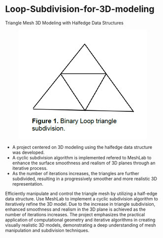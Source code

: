 # Loop-Subdivision-for-3D-modeling

Triangle Mesh 3D Modeling with Halfedge Data Structures

<p align="center">
  <img src="https://github.com/bryanliao24/Loop-Subdivision-for-3D-modeling/blob/main/img/1.PNG" alt="Example">
</p>
       
- A project centered on 3D modeling using the halfedge data structure was developed. 
- A cyclic subdivision algorithm is implemented refered to MeshLab to enhance the surface smoothness and realism of 3D planes through an iterative process.
- As the number of iterations increases, the triangles are further subdivided, resulting in a progressively smoother and more realistic 3D representation.



Efficiently manipulate and control the triangle mesh by utilizing a half-edge data structure.
Use MeshLab to implement a cyclic subdivision algorithm to iteratively refine the 3D model.
Due to the increase in triangle subdivision, enhanced smoothness and realism in the 3D plane is achieved as the number of iterations increases.
The project emphasizes the practical application of computational geometry and iterative algorithms in creating visually realistic 3D models, 
demonstrating a deep understanding of mesh manipulation and subdivision techniques.

